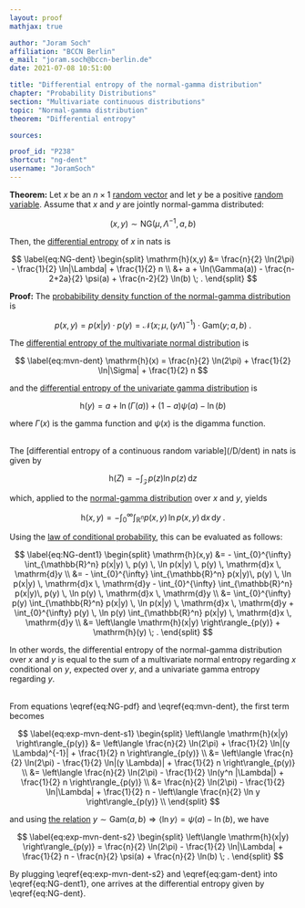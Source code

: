 ```yaml
---
layout: proof
mathjax: true

author: "Joram Soch"
affiliation: "BCCN Berlin"
e_mail: "joram.soch@bccn-berlin.de"
date: 2021-07-08 10:51:00

title: "Differential entropy of the normal-gamma distribution"
chapter: "Probability Distributions"
section: "Multivariate continuous distributions"
topic: "Normal-gamma distribution"
theorem: "Differential entropy"

sources:

proof_id: "P238"
shortcut: "ng-dent"
username: "JoramSoch"
---
```



**Theorem:** Let $x$ be an $n \times 1$ [random vector](/D/rvec) and let $y$ be a positive [random variable](/D/rvar). Assume that $x$ and $y$ are jointly normal-gamma distributed:

$$ \label{eq:NG}
(x,y) \sim \mathrm{NG}(\mu, \Lambda^{-1}, a, b)
$$

Then, the [differential entropy](/D/dent) of $x$ in nats is

$$ \label{eq:NG-dent}
\begin{split}
\mathrm{h}(x,y) &= \frac{n}{2} \ln(2\pi) - \frac{1}{2} \ln|\Lambda| + \frac{1}{2} n \\
&+ a + \ln(\Gamma(a)) - \frac{n-2+2a}{2} \psi(a) + \frac{n-2}{2} \ln(b) \; .
\end{split}
$$


**Proof:** The [probabibility density function of the normal-gamma distribution](/P/ng-pdf) is

$$ \label{eq:NG-pdf}
p(x,y) = p(x|y) \cdot p(y) = \mathcal{N}(x; \mu, (y \Lambda)^{-1}) \cdot \mathrm{Gam}(y; a, b) \; .
$$

The [differential entropy of the multivariate normal distribution](/P/mvn-dent) is

$$ \label{eq:mvn-dent}
\mathrm{h}(x) = \frac{n}{2} \ln(2\pi) + \frac{1}{2} \ln|\Sigma| + \frac{1}{2} n
$$

and the [differential entropy of the univariate gamma distribution](/P/gam-dent) is

$$ \label{eq:gam-dent}
\mathrm{h}(y) = a + \ln(\Gamma(a)) + (1-a) \psi(a) - \ln(b)
$$

where $\Gamma(x)$ is the gamma function and $\psi(x)$ is the digamma function.

<br>
The [differential entropy of a continuous random variable](/D/dent) in nats is given by

$$ \label{eq:dent}
\mathrm{h}(Z) = - \int_{\mathcal{Z}} p(z) \ln p(z) \, \mathrm{d}z
$$

which, applied to the [normal-gamma distribution](/D/ng) over $x$ and $y$, yields

$$ \label{eq:NG-dent0}
\mathrm{h}(x,y) = - \int_{0}^{\infty} \int_{\mathbb{R}^n} p(x,y) \, \ln p(x,y) \, \mathrm{d}x \, \mathrm{d}y \; .
$$

Using the [law of conditional probability](/D/prob-cond), this can be evaluated as follows:

$$ \label{eq:NG-dent1}
\begin{split}
\mathrm{h}(x,y) &= - \int_{0}^{\infty} \int_{\mathbb{R}^n} p(x|y) \, p(y) \, \ln p(x|y) \, p(y) \, \mathrm{d}x \, \mathrm{d}y \\
&= - \int_{0}^{\infty} \int_{\mathbb{R}^n} p(x|y)\, p(y) \, \ln p(x|y) \, \mathrm{d}x \, \mathrm{d}y - \int_{0}^{\infty} \int_{\mathbb{R}^n} p(x|y)\, p(y) \, \ln p(y) \, \mathrm{d}x \, \mathrm{d}y \\
&= \int_{0}^{\infty} p(y) \int_{\mathbb{R}^n} p(x|y) \, \ln p(x|y) \, \mathrm{d}x \, \mathrm{d}y + \int_{0}^{\infty} p(y) \, \ln p(y) \int_{\mathbb{R}^n} p(x|y) \, \mathrm{d}x \, \mathrm{d}y \\
&= \left\langle \mathrm{h}(x|y) \right\rangle_{p(y)} + \mathrm{h}(y) \; .
\end{split}
$$

In other words, the differential entropy of the normal-gamma distribution over $x$ and $y$ is equal to the sum of a multivariate normal entropy regarding $x$ conditional on $y$, expected over $y$, and a univariate gamma entropy regarding $y$.

<br>
From equations \eqref{eq:NG-pdf} and \eqref{eq:mvn-dent}, the first term becomes

$$ \label{eq:exp-mvn-dent-s1}
\begin{split}
\left\langle \mathrm{h}(x|y) \right\rangle_{p(y)} &= \left\langle \frac{n}{2} \ln(2\pi) + \frac{1}{2} \ln|(y \Lambda)^{-1}| + \frac{1}{2} n \right\rangle_{p(y)} \\
&= \left\langle \frac{n}{2} \ln(2\pi) - \frac{1}{2} \ln|(y \Lambda)| + \frac{1}{2} n \right\rangle_{p(y)} \\
&= \left\langle \frac{n}{2} \ln(2\pi) - \frac{1}{2} \ln(y^n |\Lambda|) + \frac{1}{2} n \right\rangle_{p(y)} \\
&= \frac{n}{2} \ln(2\pi) - \frac{1}{2} \ln|\Lambda| + \frac{1}{2} n - \left\langle \frac{n}{2} \ln y \right\rangle_{p(y)} \\
\end{split}
$$

and using [the relation](/P/gam-logmean) $y \sim \mathrm{Gam}(a,b) \Rightarrow \left\langle \ln y \right\rangle = \psi(a) - \ln(b)$, we have

$$ \label{eq:exp-mvn-dent-s2}
\begin{split}
\left\langle \mathrm{h}(x|y) \right\rangle_{p(y)} = \frac{n}{2} \ln(2\pi) - \frac{1}{2} \ln|\Lambda| + \frac{1}{2} n - \frac{n}{2} \psi(a) + \frac{n}{2} \ln(b) \; .
\end{split}
$$

By plugging \eqref{eq:exp-mvn-dent-s2} and \eqref{eq:gam-dent} into \eqref{eq:NG-dent1}, one arrives at the differential entropy given by \eqref{eq:NG-dent}.